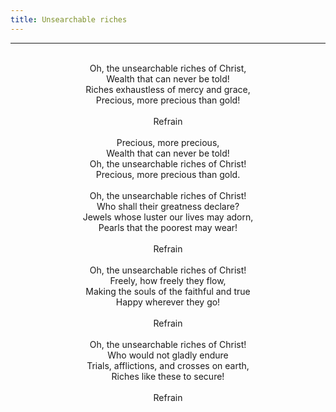 ```yaml
---
title: Unsearchable riches
---
```


---
<center>
<br/>
Oh, the unsearchable riches of Christ,<br/>
Wealth that can never be told!<br/>
Riches exhaustless of mercy and grace,<br/>
Precious, more precious than gold!<br/>
<br/>
Refrain<br/>
<br/>
Precious, more precious,<br/>
Wealth that can never be told!<br/>
Oh, the unsearchable riches of Christ!<br/>
Precious, more precious than gold.<br/>
<br/>
Oh, the unsearchable riches of Christ!<br/>
Who shall their greatness declare?<br/>
Jewels whose luster our lives may adorn,<br/>
Pearls that the poorest may wear!<br/>
<br/>
Refrain<br/>
<br/>
Oh, the unsearchable riches of Christ!<br/>
Freely, how freely they flow,<br/>
Making the souls of the faithful and true<br/>
Happy wherever they go!<br/>
<br/>
Refrain<br/>
<br/>
Oh, the unsearchable riches of Christ!<br/>
Who would not gladly endure<br/>
Trials, afflictions, and crosses on earth,<br/>
Riches like these to secure!<br/>
<br/>
Refrain<br/>

</center>